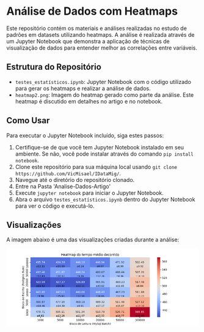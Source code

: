 # Análise de Dados com Heatmaps

Este repositório contém os materiais e análises realizadas no estudo de padrões em datasets utilizando heatmaps. A análise é realizada através de um Jupyter Notebook que demonstra a aplicação de técnicas de visualização de dados para entender melhor as correlações entre variáveis.

## Estrutura do Repositório

- `testes_estatísticos.ipynb`: Jupyter Notebook com o código utilizado para gerar os heatmaps e realizar a análise de dados.
- `heatmap2.png`: Imagem do heatmap gerado como parte da análise. Este heatmap é discutido em detalhes no artigo e no notebook.

## Como Usar

Para executar o Jupyter Notebook incluído, siga estes passos:

1. Certifique-se de que você tem Jupyter Notebook instalado em seu ambiente. Se não, você pode instalar através do comando `pip install notebook`.
2. Clone este repositório para sua máquina local usando `git clone https://github.com/VicMisael/IDataMig/`.
3. Navegue até o diretório do repositório clonado.
4. Entre na Pasta 'Analise-Dados-Artigo'
4. Execute `jupyter notebook` para iniciar o Jupyter Notebook.
5. Abra o arquivo `testes_estatísticos.ipynb` dentro do Jupyter Notebook para ver o código e executá-lo.

## Visualizações

A imagem abaixo é uma das visualizações criadas durante a análise:

![Heatmap Example](heatmap2.png)




